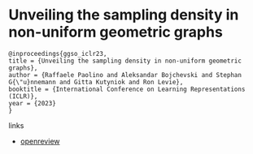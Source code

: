 # Unveiling the sampling density in non-uniform geometric graphs

```
@inproceedings{ggso_iclr23,
title = {Unveiling the sampling density in non-uniform geometric graphs},
author = {Raffaele Paolino and Aleksandar Bojchevski and Stephan G{\"u}nnemann and Gitta Kutyniok and Ron Levie},
booktitle = {International Conference on Learning Representations (ICLR)},
year = {2023}
}
```

links
- [openreview](https://openreview.net/forum?id=mnVf1W6ipGm)
